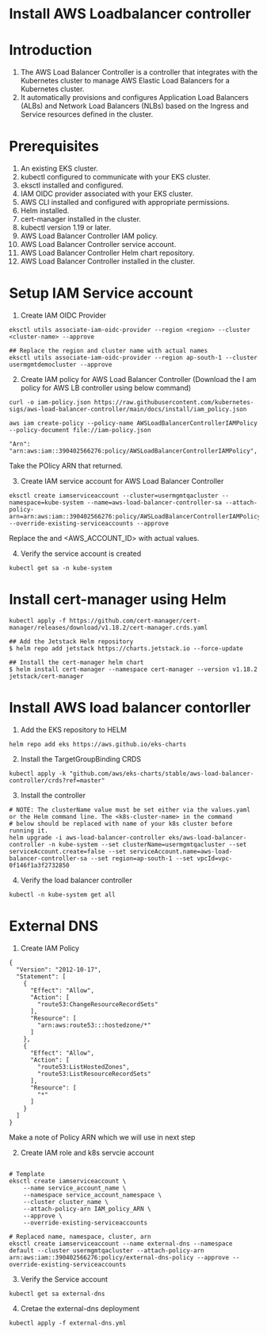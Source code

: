 # Install AWS Loadbalancer controller

# Introduction
1. The AWS Load Balancer Controller is a controller that integrates with the Kubernetes cluster to manage AWS Elastic Load Balancers for a Kubernetes cluster. 
2. It automatically provisions and configures Application Load Balancers (ALBs) and Network Load Balancers (NLBs) based on the Ingress and Service resources defined in the cluster.

# Prerequisites
1. An existing EKS cluster.
2. kubectl configured to communicate with your EKS cluster.
3. eksctl installed and configured.
4. IAM OIDC provider associated with your EKS cluster.
5. AWS CLI installed and configured with appropriate permissions.
6. Helm installed.
7. cert-manager installed in the cluster.
8. kubectl version 1.19 or later.
9. AWS Load Balancer Controller IAM policy.
10. AWS Load Balancer Controller service account.
11. AWS Load Balancer Controller Helm chart repository.
12. AWS Load Balancer Controller installed in the cluster.

# Setup IAM Service account

1. Create IAM OIDC Provider
```console
eksctl utils associate-iam-oidc-provider --region <region> --cluster <cluster-name> --approve

## Replace the region and cluster name with actual names
eksctl utils associate-iam-oidc-provider --region ap-south-1 --cluster usermgmtdemocluster --approve
```
2. Create IAM policy for AWS Load Balancer Controller (Download the I am policy for AWS LB controller using below command)
```console
curl -o iam-policy.json https://raw.githubusercontent.com/kubernetes-sigs/aws-load-balancer-controller/main/docs/install/iam_policy.json

aws iam create-policy --policy-name AWSLoadBalancerControllerIAMPolicy --policy-document file://iam-policy.json

"Arn": "arn:aws:iam::390402566276:policy/AWSLoadBalancerControllerIAMPolicy",
```
Take the POlicy  ARN that returned.

3. Create IAM service account for AWS Load Balancer Controller
```console
eksctl create iamserviceaccount --cluster=usermgmtqacluster --namespace=kube-system --name=aws-load-balancer-controller-sa --attach-policy-arn=arn:aws:iam::390402566276:policy/AWSLoadBalancerControllerIAMPolicy --override-existing-serviceaccounts --approve
```
Replace the <cluster-name> and <AWS_ACCOUNT_ID> with actual values.

4. Verify the service account is created
```console
kubectl get sa -n kube-system
```
# Install cert-manager using Helm
```console
kubectl apply -f https://github.com/cert-manager/cert-manager/releases/download/v1.18.2/cert-manager.crds.yaml

## Add the Jetstack Helm repository
$ helm repo add jetstack https://charts.jetstack.io --force-update

## Install the cert-manager helm chart
$ helm install cert-manager --namespace cert-manager --version v1.18.2 jetstack/cert-manager
```
# Install AWS load balancer contorller

1. Add the EKS repository to HELM
```console
helm repo add eks https://aws.github.io/eks-charts
```
2. Install the TargetGroupBinding CRDS
```console
kubectl apply -k "github.com/aws/eks-charts/stable/aws-load-balancer-controller/crds?ref=master"
```
3. Install the controller
```console
# NOTE: The clusterName value must be set either via the values.yaml or the Helm command line. The <k8s-cluster-name> in the command
# below should be replaced with name of your k8s cluster before running it.
helm upgrade -i aws-load-balancer-controller eks/aws-load-balancer-controller -n kube-system --set clusterName=usermgmtqacluster --set serviceAccount.create=false --set serviceAccount.name=aws-load-balancer-controller-sa --set region=ap-south-1 --set vpcId=vpc-0f146f1a3f2732850
```
4. Verify the load balancer controller
```console
kubectl -n kube-system get all
```

# External DNS 

1. Create IAM Policy

```console
{
  "Version": "2012-10-17",
  "Statement": [
    {
      "Effect": "Allow",
      "Action": [
        "route53:ChangeResourceRecordSets"
      ],
      "Resource": [
        "arn:aws:route53:::hostedzone/*"
      ]
    },
    {
      "Effect": "Allow",
      "Action": [
        "route53:ListHostedZones",
        "route53:ListResourceRecordSets"
      ],
      "Resource": [
        "*"
      ]
    }
  ]
}
```
Make a note of Policy ARN which we will use in next step

2. Create IAM role and k8s servcie account

```console

# Template
eksctl create iamserviceaccount \
    --name service_account_name \
    --namespace service_account_namespace \
    --cluster cluster_name \
    --attach-policy-arn IAM_policy_ARN \
    --approve \
    --override-existing-serviceaccounts

# Replaced name, namespace, cluster, arn 
eksctl create iamserviceaccount --name external-dns --namespace default --cluster usermgmtqacluster --attach-policy-arn arn:aws:iam::390402566276:policy/external-dns-policy --approve --override-existing-serviceaccounts
```
3. Verify the Service account
```console
kubectl get sa external-dns
```
4. Cretae the external-dns deployment
```console
kubectl apply -f external-dns.yml
```








